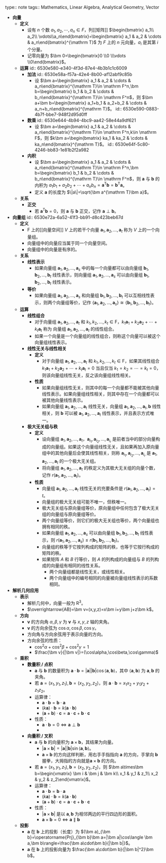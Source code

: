 type:: note
tags:: Mathematics, Linear Algebra, Analytical Geometry, Vector

- **向量**
	- **定义**
		- 设有 $n$ 个数 $a_1,a_2,\cdots,a_n \in F$，列[[矩阵]] $\begin{bmatrix} a_1\\ a_2\\ \vdots\\a_n\end{bmatrix}=\begin{bmatrix} a_1 & a_2 & \cdots & a_n\end{bmatrix}^{\mathrm T}$ 为 $F$ 上的 $n$ 元向量，$a_i$ 是其第 $i$ 个分量。
		- 记零向量为 $\bm 0=\begin{bmatrix}0 \\0 \\\vdots \\0\end{bmatrix}$。
	- **运算**
	  id:: 6530e580-e340-4f3d-87e4-4b3b1c1c6009
		- **加法**
		  id:: 6530e58a-f57a-42e4-8b00-af12abf9c85b
			- 设 $\bm a=\begin{bmatrix} a_1 & a_2 & \cdots & a_n\end{bmatrix}^{\mathrm T}\in \mathrm F^n,\bm b=\begin{bmatrix} b_1 & b_2 & \cdots & b_n\end{bmatrix}^{\mathrm T}\in \mathrm F^n$，则 $\bm a+\bm b=\begin{bmatrix} a_1+b_1 & a_2+b_2 & \cdots & a_n+b_n\end{bmatrix}^{\mathrm T}$。
			  id:: 6530e590-0883-4b7f-bbe7-948f2d95d0ff
		- **数乘**
		  id:: 6530e644-4b94-4bc9-aa42-58e44a9df621
			- 设 $\bm a=\begin{bmatrix} a_1 & a_2 & \cdots & a_n\end{bmatrix}^{\mathrm T}\in \mathrm F^n,k\in \mathrm F$，则 $k\bm a=\begin{bmatrix} ka_1 & ka_2 & \cdots & ka_n\end{bmatrix}^{\mathrm T}$。
			  id:: 6530e64f-5c80-4246-bb83-1e81b2f2a982
		- **内积**
			- 设 $\bm a=\begin{bmatrix} a_1 & a_2 & \cdots & a_n\end{bmatrix}^{\mathrm T}\in \mathrm F^n,\bm b=\begin{bmatrix} b_1 & b_2 & \cdots & b_n\end{bmatrix}^{\mathrm T}\in \mathrm F^n$，则 $\bm a$ 与 $\bm b$ 的内积为 $a_1b_1+a_2b_2+\cdots+a_nb_n=\bm a^{\mathrm T}\bm b=\bm b^{\mathrm T}\bm a$。
			- 定义 $\bm a$ 的长度为 $\|a\|=\sqrt{\bm a^{\mathrm T}\bm a}$。
	- **关系**
		- **正交**
			- 若 $\bm a^{\mathrm T}\bm b=0$，则 $\bm a$ 与 $\bm b$ 正交，记作 $\bm a\perp\bm b$。
- **向量组**
  id:: 6530e72a-6a52-41f3-bb91-d8c423beb67d
	- **定义**
		- $\mathrm F$ 上的[[向量空间]] $V$ 上的若干个向量 $\bm a_1,\bm a_2,\dots,\bm a_t$ 称为 $V$ 上的一个向量组。
		- 向量组中的向量应当属于同一个向量空间。
		- 向量组中的向量是有序的。
	- **关系**
		- **线性表示**
			- 如果向量组 $\bm a_1,\bm a_2,\dots,\bm a_s$  中的每一个向量都可以由向量组 $\bm b_1,\bm b_2,\dots,\bm b_t$ 线性表示，则向量组 $\bm a_1,\bm a_2,\dots,\bm a_s$ 可以由向量组 $\bm b_1,\bm b_2,\dots,\bm b_t$ 线性表示。
		- **等价**
			- 如果向量组 $\bm a_1,\bm a_2,\dots,\bm a_s$ 和向量组 $\bm b_1,\bm b_2,\dots,\bm b_t$ 可以互相线性表示，则两个向量组等价，记作 $\{\bm a_1,\bm a_2,\dots,\bm a_s\}\cong\{\bm b_1,\bm b_2,\dots,\bm b_t\}$。
	- **运算**
		- **线性组合**
			- 对于向量组 $\bm a_1,\bm a_2,\dots,\bm a_t$ 和 $k_1,k_2,\dots,k_t\in\mathrm F$，$k_1\bm a_1+k_2\bm a_2+\cdots+k_t\bm a_t$ 称为 向量组 $\bm a_1,\bm a_2,\dots,\bm a_t$ 的线性组合。
			- 如果一个向量是一个向量组的线性组合，则称这个向量可以被这个向量组线性表示。
		- **线性无关与线性相关**
			- **定义**
				- 对于向量组 $\bm a_1,\bm a_2,\dots,\bm a_t$ 和 $k_1,k_2,\dots,k_t\in\mathrm F$，如果其线性组合 $k_1\bm a_1+k_2\bm a_2+\cdots+k_t\bm a_t=0$ 当且仅当 $k_1=k_2=\cdots=k_t=0$，则该向量组线性无关，反之该向量组线性相关。
			- **性质**
				- 如果向量组线性无关，则其中的每一个向量都不能被其他向量线性表示。如果向量组线性相关，则其中存在一个向量都可以被其他向量线性表示。
				- 如果向量组 $\bm a_1,\bm a_2,\dots,\bm a_t$ 线性无关，向量组 $\bm a_1,\bm a_2,\dots,\bm a_t,\bm b$ 线性相关，则 $\bm b$ 可以被 $\bm a_1,\bm a_2,\dots,\bm a_t$ 线性表示，并且表示方式唯一。
		- **极大无关组与秩**
			- **定义**
				- 设向量组 $\bm a_1,\bm a_2,\dots,\bm a_t$，$\bm a_{i_1},\bm a_{i_2},\dots,\bm a_{i_r}$ 是前者当中的部分向量构成的向量组。如果这个向量组线性无关，且如果再加入原向量组中的其他向量后会使其线性相关，则称 $\bm a_{i_1},\bm a_{i_2},\dots,\bm a_{i_r}$ 是 $\bm a_1,\bm a_2,\dots,\bm a_t$ 的一个极大无关组。
				- 将向量组 $\bm a_1,\bm a_2,\dots,\bm a_t$ 的秩定义为其极大无关组的向量个数，记作 $r(\bm a_1,\bm a_2,\dots,\bm a_t)$。
			- **性质**
				- 向量组 $\bm a_1,\bm a_2,\dots,\bm a_t$ 线性无关的充要条件是 $r(\bm a_1,\bm a_2,\dots,\bm a_t)=t$。
				- 向量组的极大无关组可能不唯一，但秩唯一。
				- 极大无关组与原向量组等价，原向量组中任何包含了极大无关组的向量组与原向量组等价。
				- 两个向量组等价，则它们的极大无关组也等价，两个向量组也拥有相同的秩。
				- 如果向量组 $\bm a_1,\bm a_2,\dots,\bm a_s$ 可以由向量组 $\bm b_1,\bm b_2,\dots,\bm b_t$ 线性表示，则 $r(\bm a_1,\bm a_2,\dots,\bm a_s)\le r(\bm b_1,\bm b_2,\dots,\bm b_t)$。
				- 向量组的秩等于它按列构成的矩阵的秩，也等于它按行构成的矩阵的秩。
				- 如果矩阵 $A$ 和 $B$ 行等价，则 $A$ 的列构成的向量组与 $B$ 的列构成的向量组有相同的线性关系。
					- 两个向量组都是线性无关，或线性相关。
					- 两个向量组中的编号相同的向量被向量组线性表示的系数相同。
- **解析几何应用**
	- **表示**
		- 解析几何中，向量一般为 $\mathrm R^3$。
		- $\overrightarrow{AB}=\bm v=(x,y,z)=x\bm i+y\bm j+z\bm k$。
	- **方向**
		- $\bm v$ 的方向角 $\alpha,\beta,\gamma$ 为 $\bm v$ 与 $x,y,z$ 轴的夹角。
		- $\bm v$ 的方向余弦为 $\cos\alpha,\cos\beta,\cos\gamma$。
		- 方向角与方向余弦用于表示向量的方向。
		- 方向余弦的性质：
			- $\cos^2\alpha+\cos^2\beta+\cos^2\gamma=1$
			- $\frac{\bm v}{|\bm v|}=(\cos\alpha,\cos\beta,\cos\gamma)$
	- **乘积**
		- **数量积 / 点积**
			- $\bm a$ 与 $\bm b$ 的数量积为 $\bm a\cdot\bm b=|\bm a||\bm b|\cos\langle \bm a,\bm b\rangle$，其中 $\langle \bm a,\bm b\rangle$ 为 $\bm a,\bm b$ 的夹角。
			- 若 $\bm a=(x_1,y_1,z_1),\bm b=(x_2,y_2,z_2)$，则 $\bm a\cdot\bm b=x_1x_2+y_1y_2+z_1z_2$。
			- 运算律：
				- $\bm a\cdot\bm b=\bm b\cdot\bm a$
				- $(k\bm a)\cdot\bm b=k(\bm a\cdot\bm b)$
				- $(\bm a+\bm b)\cdot \bm c=\bm a\cdot\bm c+\bm b\cdot\bm c$
			- 性质：
				- $\bm a\cdot\bm b=0 \iff \bm a\perp\bm b$
				-
		- **向量积 / 叉积**
			- $\bm a$ 与 $\bm b$ 的向量积为 $\bm a\times\bm b$，其结果为向量。
				- $|\bm a\times\bm b|=|\bm a||\bm b|\sin\langle \bm a,\bm b\rangle$。
				- $\bm a\times\bm b$ 的方向这样判断，用右手手指指向 $\bm a$ 的方向，手掌向 $\bm b$ 握拳，大拇指的方向就是$\bm a\times\bm b$ 的方向。
			- 若 $\bm a=(x_1,y_1,z_1),\bm b=(x_2,y_2,z_2)$，则 $\bm a\times\bm b=\begin{vmatrix} \bm i & \bm j & \bm k\\ x_1 & y_1 & z_1\\ x_2 & y_2 & z_2\end{vmatrix}$。
			- 运算律：
				- $\bm a\cdot\bm b=\bm b\cdot\bm a$
				- $(k\bm a)\cdot\bm b=k(\bm a\cdot\bm b)$
				- $(\bm a+\bm b)\cdot \bm c=\bm a\cdot\bm c+\bm b\cdot\bm c$
			- 性质：
				- $|\bm a\times\bm b|$ 是以 $\bm a,\bm b$ 为相邻两边的平行四边形的面积。
				- $\bm a\times\bm b=0 \iff \bm a\parallel\bm b$
	- **投影**
		- $\bm a$ 在 $\bm b$ 上的投影（长度）为 $(\bm a)_{\bm b}=\operatorname{Prj}_{\bm b}\bm a=|\bm a|\cos\langle \bm a,\bm b\rangle=\frac{\bm a\cdot\bm b}{|\bm b|}$。
		- $\bm a$ 在 $\bm b$ 上的投影向量为 $\frac{\bm a\cdot\bm b}{|\bm b|^2}\bm b$。